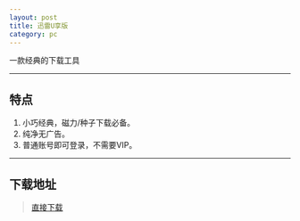 ```yaml
---
layout: post
title: 迅雷U享版 
category: pc
---
```

一款经典的下载工具

---

## 特点

1. 小巧经典，磁力/种子下载必备。
2. 纯净无广告。
3. 普通账号即可登录，不需要VIP。


---


## 下载地址
> [直接下载](https://raw.githubusercontent.com/dagaoya/download/master/PC/迅雷U享版+v3.1.8.440.exe)

